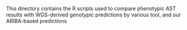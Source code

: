 This directory contains the R scripts used to compare phenotypic AST results with WGS-derived genotypic predictions by various tool, and our ARIBA-based predictions
